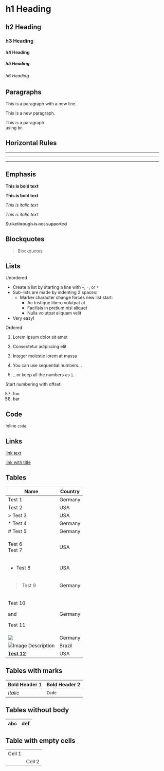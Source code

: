 # h1 Heading
## h2 Heading
### h3 Heading
#### h4 Heading
##### h5 Heading
###### h6 Heading

## Paragraphs

This is a paragraph
with a new line.

This is a new paragraph.

This is a paragraph<br/>using br.


## Horizontal Rules

___

---

***

## Emphasis

**This is bold text**

__This is bold text__

*This is italic text*

_This is italic text_

~~Strikethrough is not supported~~


## Blockquotes


> Blockquotes


## Lists

Unordered

+ Create a list by starting a line with `+`, `-`, or `*`
+ Sub-lists are made by indenting 2 spaces:
  - Marker character change forces new list start:
    * Ac tristique libero volutpat at
    + Facilisis in pretium nisl aliquet
    - Nulla volutpat aliquam velit
+ Very easy!

Ordered

1. Lorem ipsum dolor sit amet
2. Consectetur adipiscing elit
3. Integer molestie lorem at massa


1. You can use sequential numbers...
1. ...or keep all the numbers as `1.`

Start numbering with offset:

57. foo
1. bar


## Code

Inline `code`

## Links

[link text](https://www.contentful.com)

[link with title](https://www.contentful.com/blog/ "title text!")

## Tables

| Name                                         | Country |
| -------------------------------------------- | ------- |
| Test 1                                       | Germany |
| Test 2                                       | USA     |
| > Test 3                                     | USA     |
| * Test 4                                     | Germany |
| # Test 5                                     | Germany |
| <p>Test 6<br/>Test 7</p>                     | USA     |
| <ul><li>Test 8</li></ul>                     | USA     |
| <blockquote>Test 9</blockquote>              | Germany |
| <div><p>Test 10</p> and <p>Test 11</p></div> | Germany |
| <img src="image.jpg" />                      | Germany |
| ![Image Description](image.jpg)              | Brazil  |
| **[Test 12](https://example.com)**           | USA     |

## Tables with marks

| **Bold Header 1** | **Bold Header 2** |
| ----------------- | ----------------- |
| _Italic_          | `Code`            |

## Tables without body

| abc | def |
| --- | --- |

## Table with empty cells

|        |        |
| ------ | ------ |
| Cell 1 |        |
|        | Cell 2 |
